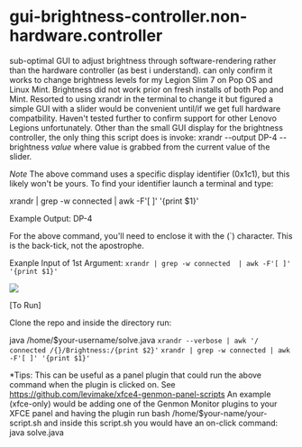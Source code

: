 # gui-brightness-controller.non-hardware.controller
sub-optimal GUI to adjust brightness through software-rendering rather than the hardware controller (as best i understand). can only confirm it works to change brightness levels for my Legion Slim 7 on Pop OS and Linux Mint. Brightness did not work prior on fresh installs of both Pop and Mint. Resorted to using xrandr in the terminal to change it but figured a simple GUI with a slider would be convenient until/if we get full hardware compatbility. 
Haven't tested further to confirm support for other Lenovo Legions unfortunately.
Other than the small GUI display for the brightness controller, the only thing this script does is invoke:
     xrandr --output DP-4 --brightness *value* 
where value is grabbed from the current value of the slider. 

*Note* The above command uses a specific display identifier (0x1c1), but this likely won't be yours. To find your identifier launch a terminal and type: 

xrandr | grep -w connected  | awk -F'[ ]' '{print $1}'

Example Output:
DP-4

For the above command, you'll need to enclose it with the (`) character. This is the back-tick, not the apostrophe. 

Exanple Input of 1st Argument: 
` xrandr | grep -w connected  | awk -F'[ ]' '{print $1}' `

<img src="https://user-images.githubusercontent.com/31811490/151293547-6f05e007-24ff-4ee3-949c-47ce46615efb.png">

[To Run]

Clone the repo and inside the directory run: 

java /home/$your-username/solve.java `xrandr --verbose | awk '/ connected /{}/Brightness:/{print $2}'` `xrandr | grep -w connected | awk -F'[ ]' '{print $1}'` 

*Tips: This can be useful as a panel plugin that could run the above command when the plugin is clicked on. 
See https://github.com/levimake/xfce4-genmon-panel-scripts 
An example (xfce-only) would be adding one of the Genmon Monitor plugins to your XFCE panel and having the plugin run bash /home/$your-name/your-script.sh and inside this script.sh you would have an on-click command: java solve.java 
